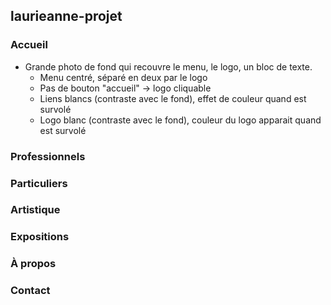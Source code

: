 ## laurieanne-projet

### Accueil
- Grande photo de fond qui recouvre le menu, le logo, un bloc de texte.
  - Menu centré, séparé en deux par le logo
  - Pas de bouton "accueil" -> logo cliquable
  - Liens blancs (contraste avec le fond), effet de couleur quand est survolé
  - Logo blanc (contraste avec le fond), couleur du logo apparait quand est survolé
  
### Professionnels
### Particuliers
### Artistique
### Expositions
### À propos
### Contact
